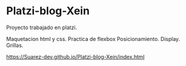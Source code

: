 # Platzi-blog-Xein
Proyecto trabajado en platzi.
  
 Maquetacion html y css.
 Practica de flexbox
 Posicionamiento.
 Display.
 Grillas.

https://Suarez-dev.github.io/Platzi-blog-Xein/index.html
